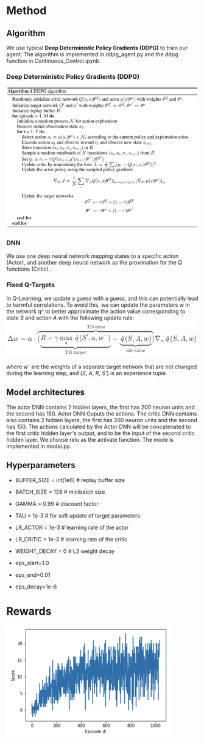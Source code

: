 # Method

## Algorithm
We use typical **Deep Deterministic Policy Gradients (DDPG)** to train our agent.
The algorithm is implemented in ddpg_agent.py and the ddpg function in Continuous_Control.ipynb.

### Deep Deterministic Policy Gradients (DDPG)
![alt text](https://github.com/tiantian20007/DRLND-ContinuousControl/blob/master/res/ddpg.png "DDPG")

### DNN
We use one deep neural network mapping states to a specific action (Actor), and another deep neural network as the proximation for the Q functions (Critic).

### Fixed Q-Targets
In Q-Learning, we update a guess with a guess, and this can potentially lead to harmful correlations. To avoid this, we can update the parameters w in the network q^ to better approximate the action value corresponding to state _S_ and action _A_ with the following update rule:
![alt text](https://github.com/tiantian20007/DRLND-Navigation/blob/master/res/fix-target.png "Fixed Q-Targets")

where w<sup>-</sup> are the weights of a separate target network that are not changed during the learning step, and (_S_, _A_, _R_, _S'_) is an experience tuple.
 

## Model architectures
The actor DNN contains 2 hidden layers, the first has 200 neuron units and the second has 150. Actor DNN Ouputs the actions. 
The critic DNN contains also contains 2 hidden layers, the first has 200 neuron units and the second has 150. 
The actions calculated by the Actor DNN will be concatenated to the first critic hidden layer's output, and to be the input of the second critic hidden layer. 
We choose relu as the activate function.
The mode is implemented in model.py. 

## Hyperparameters

- BUFFER_SIZE = int(1e6)  # replay buffer size
- BATCH_SIZE = 128        # minibatch size
- GAMMA = 0.99            # discount factor
- TAU = 1e-3              # for soft update of target parameters
- LR_ACTOR = 1e-3         # learning rate of the actor 
- LR_CRITIC = 1e-3        # learning rate of the critic
- WEIGHT_DECAY = 0        # L2 weight decay

- eps_start=1.0
- eps_end=0.01
- eps_decay=1e-6

# Rewards

![alt text](https://github.com/tiantian20007/DRLND-Navigation/blob/master/res/result.png "Result")
